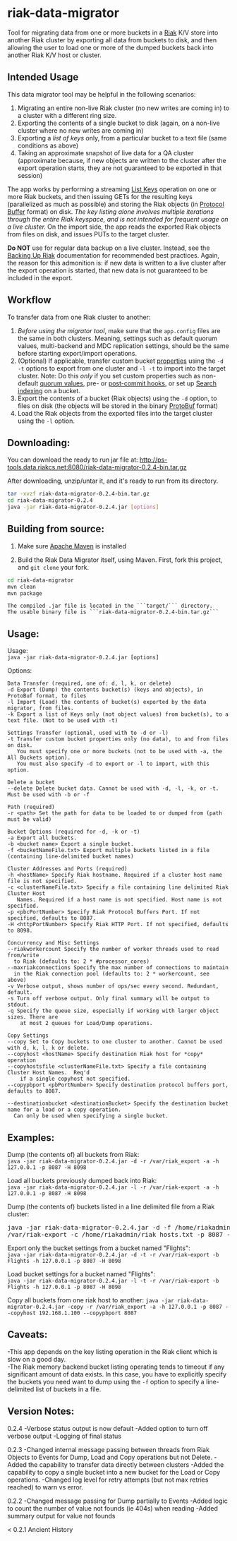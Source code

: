 riak-data-migrator
========================
Tool for migrating data from one or more buckets in a [Riak](http://basho.com/riak/) K/V store 
into another Riak cluster by exporting all data from buckets 
to disk, and then allowing the user to load one or more of the dumped buckets
back into another Riak K/V host or cluster.

Intended Usage
------------------------
This data migrator tool may be helpful in the following scenarios:

1. Migrating an entire non-live Riak cluster (no new writes are coming in) to a cluster with a different ring size.
2. Exporting the contents of a single bucket to disk (again, on a non-live cluster where no new writes are coming in)
3. Exporting a *list of keys* only, from a particular bucket to a text file (same conditions as above)
4. Taking an approximate snapshot of live data for a QA cluster (approximate because, if new objects are written
    to the cluster after the export operation starts, they are not guaranteed to be exported in that session)

The app works by performing a streaming [List Keys](http://docs.basho.com/riak/latest/references/apis/http/HTTP-List-Keys/)
operation on one or more Riak buckets, and then issuing GETs for the resulting keys (parallelized as much as possible) and
storing the Riak objects (in [Protocol Buffer](http://docs.basho.com/riak/latest/references/apis/protocol-buffers/) format) on disk.
*The key listing alone involves multiple iterations through the entire Riak keyspace, and is not intended for frequent
usage on a live cluster.* 
On the import side, the app reads the exported Riak objects from files on disk, and issues PUTs to the target cluster.

**Do NOT** use for regular data backup on a live cluster. Instead, see the [Backing Up Riak](http://docs.basho.com/riak/latest/cookbooks/Backups/) 
documentation for recommended best practices. Again, the reason for this admonition is: if new data is written to a live cluster
after the export operation is started, that new data is not guaranteed to be included in the export.

Workflow
------------------------
To transfer data from one Riak cluster to another:

1. *Before using the migrator tool*, make sure that the ```app.config``` files are the same in both clusters. 
    Meaning, settings such as default quorum values, multi-backend and MDC replication settings, should be the same
    before starting export/import operations.
2. (Optional) If applicable, transfer custom bucket [properties](http://docs.basho.com/riak/latest/tutorials/fast-track/Basic-Riak-API-Operations/#Bucket-Properties-and-Operations)
    using the ```-d -t``` options to export from one cluster and ```-l -t``` to import into the target cluster.
    Note: Do this *only* if you set custom properties such as non-default [quorum values](http://docs.basho.com/riak/latest/tutorials/fast-track/Tunable-CAP-Controls-in-Riak/),
    pre- or [post-commit hooks](http://docs.basho.com/riak/latest/references/appendices/concepts/Commit-Hooks/), or 
    set up [Search indexing](http://docs.basho.com/riak/latest/cookbooks/Riak-Search---Indexing-and-Querying-Riak-KV-Data/#Setting-up-Indexing)
    on a bucket.
3. Export the contents of a bucket (Riak objects) using the ```-d``` option, to files on disk (the objects will be stored in 
    the binary [ProtoBuf](http://docs.basho.com/riak/latest/references/apis/protocol-buffers/) format)
4. Load the Riak objects from the exported files into the target cluster using the ```-l``` option.

Downloading:
------------------------
You can download the ready to run jar file at:
http://ps-tools.data.riakcs.net:8080/riak-data-migrator-0.2.4-bin.tar.gz

After downloading, unzip/untar it, and it's ready to run from its directory.
```bash
tar -xvzf riak-data-migrator-0.2.4-bin.tar.gz
cd riak-data-migrator-0.2.4
java -jar riak-data-migrator-0.2.4.jar [options]
```

Building from source:
------------------------
1. Make sure [Apache Maven](http://maven.apache.org/) is installed

2. Build the Riak Data Migrator itself, using Maven. First, fork this project, and ```git clone``` your fork.
```bash
cd riak-data-migrator
mvn clean
mvn package
```

    The compiled .jar file is located in the ```target/``` directory.
    The usable binary file is ```riak-data-migrator-0.2.4-bin.tar.gz```

Usage:
------------------------
Usage:  
```java -jar riak-data-migrator-0.2.4.jar [options]```

Options:
```
Data Transfer (required, one of: d, l, k, or delete)
-d Export (Dump) the contents bucket(s) (keys and objects), in ProtoBuf format, to files
-l Import (Load) the contents of bucket(s) exported by the data migrator, from files.
-k Export a list of Keys only (not object values) from bucket(s), to a text file. (Not to be used with -t)

Settings Transfer (optional, used with to -d or -l)
-t Transfer custom bucket properties only (no data), to and from files on disk. 
   You must specify one or more buckets (not to be used with -a, the All Buckets option).
   You must also specify -d to export or -l to import, with this option.

Delete a bucket
--delete Delete bucket data. Cannot be used with -d, -l, -k, or -t. Must be used with -b or -f  

Path (required)
-r <path> Set the path for data to be loaded to or dumped from (path must be valid)

Bucket Options (required for -d, -k or -t)
-a Export all buckets.
-b <bucket name> Export a single bucket.  
-f <bucketNameFile.txt> Export multiple buckets listed in a file (containing line-delimited bucket names)

Cluster Addresses and Ports (required)
-h <hostName> Specify Riak hostname. Required if a cluster host name file is not specified.  
-c <clusterNameFile.txt> Specify a file containing line delimited Riak Cluster Host
   Names. Required if a host name is not specified. Host name is not specified.  
-p <pbcPortNumber> Specify Riak Protocol Buffers Port. If not specified, defaults to 8087.  
-H <httpPortNumber> Specify Riak HTTP Port. If not specified, defaults to 8098.  

Concurrency and Misc Settings
--riakworkercount Specify the number of worker threads used to read from/write 
  to Riak (defaults to: 2 * #processor_cores)
--maxriakconnections Specify the max number of connections to maintain
  in the Riak connection pool (defaults to: 2 * workercount, see above)
-v Verbose output, shows number of ops/sec every second. Redundant, default.
-s Turn off verbose output. Only final summary will be output to stdout.
-q Specify the queue size, especially if working with larger object sizes. There are
	at most 2 queues for Load/Dump operations.
	
Copy Settings
--copy Set to Copy buckets to one cluster to another. Cannot be used with d, k, l, k or delete.
--copyhost <hostName> Specify destination Riak host for *copy* operation
--copyhostsfile <clusterNameFile.txt> Specify a file containing Cluster Host Names.  Req'd
    if a single copyhost not specified.
--copypbport <pbPortNumber> Specify destination protocol buffers port, defaults to 8087.

--destinationbucket <destinationBucket> Specify the destination bucket name for a load or a copy operation.
  Can only be used when specifying a single bucket.
```

Examples:
-------------------------
Dump (the contents of) all buckets from Riak:  
```java -jar riak-data-migrator-0.2.4.jar -d -r /var/riak_export -a -h 127.0.0.1 -p 8087 -H 8098```

Load all buckets previously dumped back into Riak:  
```java -jar riak-data-migrator-0.2.4.jar -l -r /var/riak-export -a -h 127.0.0.1 -p 8087 -H 8098```

Dump (the contents of) buckets listed in a line delimited file from a Riak cluster:  
<pre>
java -jar riak-data-migrator-0.2.4.jar -d -f /home/riakadmin/buckets_to_export.txt -r \  
/var/riak-export -c /home/riakadmin/riak_hosts.txt -p 8087 -H 8098
</pre>

Export only the bucket settings from a bucket named "Flights":  
```java -jar riak-data-migrator-0.2.4.jar -d -t -r /var/riak-export -b Flights -h 127.0.0.1 -p 8087 -H 8098```

Load bucket settings for a bucket named "Flights":  
```java -jar riak-data-migrator-0.2.4.jar -l -t -r /var/riak-export -b Flights -h 127.0.0.1 -p 8087 -H 8098```

Copy all buckets from one riak host to another:
```java -jar riak-data-migrator-0.2.4.jar -copy -r /var/riak_export -a -h 127.0.0.1 -p 8087 --copyhost 192.168.1.100 --copypbport 8087```

Caveats:
------------------------
-This app depends on the key listing operation in the Riak client which
is slow on a good day.  
-The Riak memory backend bucket listing operating tends to timeout if
any significant amount of data exists.  In this case, you have to
explicitly specify the buckets you need want to dump using the ```-f```
option to specify a line-delimited list of buckets in a file.  

Version Notes:
------------------------
0.2.4
-Verbose status output is now default
-Added option to turn off verbose output
-Logging of final status

0.2.3
-Changed internal message passing between threads from Riak Objects to Events for Dump, Load and Copy operations but not Delete.
-Added the capability to transfer data directly between clusters
-Added the capability to copy a single bucket into a new bucket for the Load or Copy operations.
-Changed log level for retry attempts (but not max retries reached) to warn vs error.

0.2.2
-Changed message passing for Dump partially to Events
-Added logic to count the number of value not founds (ie 404s) when reading
-Added summary output for value not founds

< 0.2.1 Ancient History
